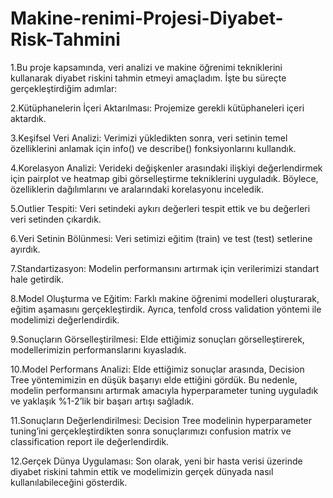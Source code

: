 # Makine-renimi-Projesi-Diyabet-Risk-Tahmini
1.Bu proje kapsamında, veri analizi ve makine öğrenimi tekniklerini kullanarak diyabet riskini tahmin etmeyi amaçladım. İşte bu süreçte gerçekleştirdiğim adımlar:

2.Kütüphanelerin İçeri Aktarılması: Projemize gerekli kütüphaneleri içeri aktardık.

3.Keşifsel Veri Analizi: Verimizi yükledikten sonra, veri setinin temel özelliklerini anlamak için info() ve describe() fonksiyonlarını kullandık.

4.Korelasyon Analizi: Verideki değişkenler arasındaki ilişkiyi değerlendirmek için pairplot ve heatmap gibi görselleştirme tekniklerini uyguladık. Böylece, özelliklerin dağılımlarını ve aralarındaki korelasyonu inceledik.

5.Outlier Tespiti: Veri setindeki aykırı değerleri tespit ettik ve bu değerleri veri setinden çıkardık.

6.Veri Setinin Bölünmesi: Veri setimizi eğitim (train) ve test (test) setlerine ayırdık.

7.Standartizasyon: Modelin performansını artırmak için verilerimizi standart hale getirdik.

8.Model Oluşturma ve Eğitim: Farklı makine öğrenimi modelleri oluşturarak, eğitim aşamasını gerçekleştirdik. Ayrıca, tenfold cross validation yöntemi ile modelimizi değerlendirdik.

9.Sonuçların Görselleştirilmesi: Elde ettiğimiz sonuçları görselleştirerek, modellerimizin performanslarını kıyasladık.

10.Model Performans Analizi: Elde ettiğimiz sonuçlar arasında, Decision Tree yöntemimizin en düşük başarıyı elde ettiğini gördük. Bu nedenle, modelin performansını artırmak amacıyla hyperparameter tuning uyguladık ve yaklaşık %1-2’lik bir başarı artışı sağladık.

11.Sonuçların Değerlendirilmesi: Decision Tree modelinin hyperparameter tuning’ini gerçekleştirdikten sonra sonuçlarımızı confusion matrix ve classification report ile değerlendirdik.

12.Gerçek Dünya Uygulaması: Son olarak, yeni bir hasta verisi üzerinde diyabet riskini tahmin ettik ve modelimizin gerçek dünyada nasıl kullanılabileceğini gösterdik.
